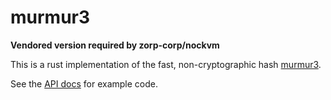 # murmur3

**Vendored version required by zorp-corp/nockvm**

This is a rust implementation of the fast, non-cryptographic hash [murmur3](https://en.wikipedia.org/wiki/MurmurHash).

See the [API docs](https://docs.rs/murmur3/) for example code.
